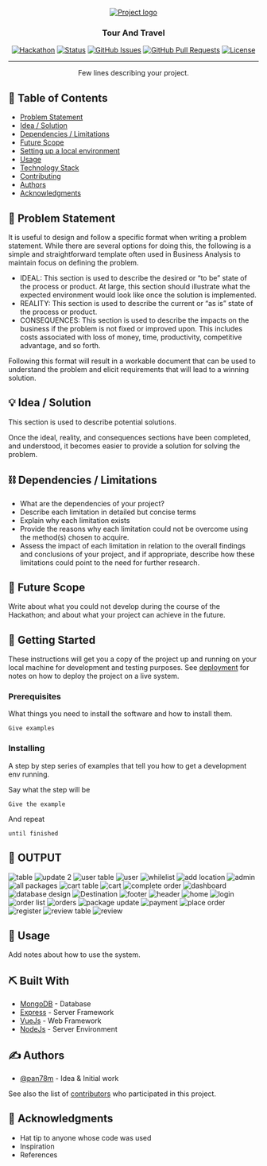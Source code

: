 <p align="center">
  <a href="" rel="noopener">
 <img src="https://i.imgur.com/AZ2iWek.png" alt="Project logo"></a>
</p>
<h3 align="center">Tour And Travel</h3>

<div align="center">

[![Hackathon](https://img.shields.io/badge/hackathon-name-orange.svg)](http://hackathon.url.com)
[![Status](https://img.shields.io/badge/status-active-success.svg)]()
[![GitHub Issues](https://img.shields.io/github/issues/kylelobo/The-Documentation-Compendium.svg)](https://github.com/kylelobo/The-Documentation-Compendium/issues)
[![GitHub Pull Requests](https://img.shields.io/github/issues-pr/kylelobo/The-Documentation-Compendium.svg)](https://github.com/kylelobo/The-Documentation-Compendium/pulls)
[![License](https://img.shields.io/badge/license-MIT-blue.svg)](LICENSE.md)

</div>

---

<p align="center"> Few lines describing your project.
    <br> 
</p>

## 📝 Table of Contents

- [Problem Statement](#problem_statement)
- [Idea / Solution](#idea)
- [Dependencies / Limitations](#limitations)
- [Future Scope](#future_scope)
- [Setting up a local environment](#getting_started)
- [Usage](#usage)
- [Technology Stack](#tech_stack)
- [Contributing](../CONTRIBUTING.md)
- [Authors](#authors)
- [Acknowledgments](#acknowledgments)

## 🧐 Problem Statement <a name = "problem_statement"></a>

It is useful to design and follow a specific format when writing a problem statement. While there are several options
for doing this, the following is a simple and straightforward template often used in Business Analysis to maintain
focus on defining the problem.

- IDEAL: This section is used to describe the desired or “to be” state of the process or product. At large, this section
  should illustrate what the expected environment would look like once the solution is implemented.
- REALITY: This section is used to describe the current or “as is” state of the process or product.
- CONSEQUENCES: This section is used to describe the impacts on the business if the problem is not fixed or improved upon.
  This includes costs associated with loss of money, time, productivity, competitive advantage, and so forth.

Following this format will result in a workable document that can be used to understand the problem and elicit
requirements that will lead to a winning solution.

## 💡 Idea / Solution <a name = "idea"></a>

This section is used to describe potential solutions.

Once the ideal, reality, and consequences sections have been
completed, and understood, it becomes easier to provide a solution for solving the problem.

## ⛓️ Dependencies / Limitations <a name = "limitations"></a>

- What are the dependencies of your project?
- Describe each limitation in detailed but concise terms
- Explain why each limitation exists
- Provide the reasons why each limitation could not be overcome using the method(s) chosen to acquire.
- Assess the impact of each limitation in relation to the overall findings and conclusions of your project, and if
  appropriate, describe how these limitations could point to the need for further research.

## 🚀 Future Scope <a name = "future_scope"></a>

Write about what you could not develop during the course of the Hackathon; and about what your project can achieve
in the future.

## 🏁 Getting Started <a name = "getting_started"></a>

These instructions will get you a copy of the project up and running on your local machine for development
and testing purposes. See [deployment](#deployment) for notes on how to deploy the project on a live system.

### Prerequisites

What things you need to install the software and how to install them.

```
Give examples
```

### Installing

A step by step series of examples that tell you how to get a development env running.

Say what the step will be

```
Give the example
```

And repeat

```
until finished
```


## 🎈 OUTPUT <a name="OUTPUT"></a>
![table](https://github.com/pan78m/TourAndTravel/assets/103315572/130bd82d-1a44-475a-8422-57f30c72f776)
![update 2](https://github.com/pan78m/TourAndTravel/assets/103315572/fdbdc1bf-2794-43cf-b51a-7d77d3a14c1b)
![user table](https://github.com/pan78m/TourAndTravel/assets/103315572/077813d9-9296-4e0f-a602-656fb724fdc5)
![user](https://github.com/pan78m/TourAndTravel/assets/103315572/a1460b78-bac5-4a84-909e-45727a3553be)
![whilelist](https://github.com/pan78m/TourAndTravel/assets/103315572/5c9a45a4-bfb0-4188-9fea-bf4687df5b27)
![add location](https://github.com/pan78m/TourAndTravel/assets/103315572/33cd5c4e-708d-4abe-96c9-d05f3f1c8e9b)
![admin](https://github.com/pan78m/TourAndTravel/assets/103315572/7143c776-904b-4402-a65f-a72300685e25)
![all packages](https://github.com/pan78m/TourAndTravel/assets/103315572/6c5ef6e3-ff00-4367-a1bf-28011b6b093f)
![cart table](https://github.com/pan78m/TourAndTravel/assets/103315572/bec33dd5-6d77-459f-b9c3-f6e00084ed45)
![cart](https://github.com/pan78m/TourAndTravel/assets/103315572/5cd5b780-1344-41bc-b6fb-8cef7e53c16c)
![complete order](https://github.com/pan78m/TourAndTravel/assets/103315572/852766b8-ce1c-44bc-a086-ea171e014182)
![dashboard](https://github.com/pan78m/TourAndTravel/assets/103315572/1cbeefdd-5551-4953-adf5-daa37cd68269)
![database design](https://github.com/pan78m/TourAndTravel/assets/103315572/756f570e-7b78-491d-9460-72ec8d534cbd)
![Destination](https://github.com/pan78m/TourAndTravel/assets/103315572/211e0cd9-7c25-406c-a826-7018fda91066)
![footer](https://github.com/pan78m/TourAndTravel/assets/103315572/dfc794ca-1536-46fb-896a-cb5b6d5f8c7c)
![header](https://github.com/pan78m/TourAndTravel/assets/103315572/ce77f763-3f6c-4774-ac32-0612f5db0244)
![home](https://github.com/pan78m/TourAndTravel/assets/103315572/885cf8fd-1443-4e6c-844a-ebc4c757f2da)
![login](https://github.com/pan78m/TourAndTravel/assets/103315572/d38fe96d-c495-4d68-8d3d-f097728310bc)
![order list](https://github.com/pan78m/TourAndTravel/assets/103315572/5729e33a-37b2-4834-8fb5-5047eff34f22)
![orders](https://github.com/pan78m/TourAndTravel/assets/103315572/76cddb48-cea2-4b87-9ade-fb93b4ede5ca)
![package update](https://github.com/pan78m/TourAndTravel/assets/103315572/175cf87e-458e-44fb-a14b-951db5697162)
![payment](https://github.com/pan78m/TourAndTravel/assets/103315572/822ef7f6-0add-4f17-8cd4-6b52f5301f90)
![place order](https://github.com/pan78m/TourAndTravel/assets/103315572/02ded45b-18f0-42db-a48a-a1a92050aeec)
![register](https://github.com/pan78m/TourAndTravel/assets/103315572/c7a950cb-df6f-4ff0-a746-2ac974fa84ff)
![review table](https://github.com/pan78m/TourAndTravel/assets/103315572/c6509b6c-7298-433f-ab5c-952ae1126c01)
![review](https://github.com/pan78m/TourAndTravel/assets/103315572/6d868ccd-355e-4d17-87db-c1cf9ba618b2)

## 🎈 Usage <a name="usage"></a>

Add notes about how to use the system.

## ⛏️ Built With <a name = "tech_stack"></a>

- [MongoDB](https://www.mongodb.com/) - Database
- [Express](https://expressjs.com/) - Server Framework
- [VueJs](https://vuejs.org/) - Web Framework
- [NodeJs](https://nodejs.org/en/) - Server Environment

## ✍️ Authors <a name = "authors"></a>

- [@pan78m](https://github.com/pan78m/) - Idea & Initial work

See also the list of [contributors](https://github.com/pan78m/)
who participated in this project.

## 🎉 Acknowledgments <a name = "acknowledgments"></a>

- Hat tip to anyone whose code was used
- Inspiration
- References
